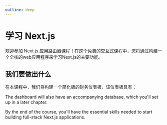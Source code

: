 ```yaml
---
outline: deep
---
```



# 学习 Next.js

欢迎参加 Next.js 应用路由器课程！在这个免费的交互式课程中，您将通过构建一个全栈的web应用程序来学习Next.js的主要功能。

## 我们要做出什么

在本课程中，我们将构建一个简化版的财务仪表板，该仪表板具有：


The dashboard will also have an accompanying database, which you'll set up in a later chapter.

By the end of the course, you'll have the essential skills needed to start building full-stack Next.js applications.